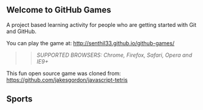 ## Welcome to GitHub Games

A project based learning activity for people who are getting started with Git and GitHub.

You can play the game at: http://senthil33.github.io/github-games/

>> _*SUPPORTED BROWSERS*: Chrome, Firefox, Safari, Opera and IE9+_

This fun open source game was cloned from: https://github.com/jakesgordon/javascript-tetris

## Sports 